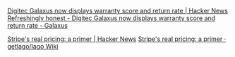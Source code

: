 
[Digitec Galaxus now displays warranty score and return rate | Hacker News](https://news.ycombinator.com/item?id=34536344)
[Refreshingly honest - Digitec Galaxus now displays warranty score and return rate - Galaxus](https://www.galaxus.ch/en/page/refreshingly-honest-digitec-galaxus-now-displays-warranty-score-and-return-rate-25950)

[Stripe's real pricing: a primer | Hacker News](https://news.ycombinator.com/item?id=33920019)
[Stripe's real pricing: a primer · getlago/lago Wiki](https://github.com/getlago/lago/wiki/Stripe%27s-real-pricing:-a-primer)
